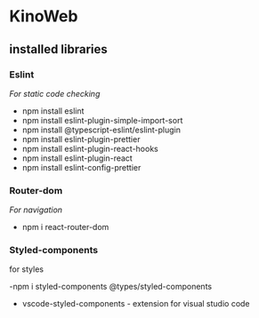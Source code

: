 # KinoWeb

## installed libraries

### Eslint

_For static code checking_

- npm install eslint  
- npm install eslint-plugin-simple-import-sort
- npm install @typescript-eslint/eslint-plugin
- npm install eslint-plugin-prettier
- npm install eslint-plugin-react-hooks
- npm install eslint-plugin-react
- npm install eslint-config-prettier

### Router-dom

_For navigation_

- npm i react-router-dom

### Styled-components

for styles

-npm i styled-components @types/styled-components
+ vscode-styled-components - extension for visual studio code


